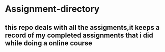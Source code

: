 # Assignment-directory
## this repo deals with all the assigments,it keeps a record of my completed assignments that i did while doing a online course 

